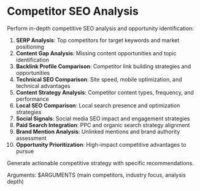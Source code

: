 # Competitor SEO Analysis

Perform in-depth competitive SEO analysis and opportunity identification:

1. **SERP Analysis**: Top competitors for target keywords and market positioning
2. **Content Gap Analysis**: Missing content opportunities and topic identification
3. **Backlink Profile Comparison**: Competitor link building strategies and opportunities
4. **Technical SEO Comparison**: Site speed, mobile optimization, and technical advantages
5. **Content Strategy Analysis**: Competitor content types, frequency, and performance
6. **Local SEO Comparison**: Local search presence and optimization strategies
7. **Social Signals**: Social media SEO impact and engagement strategies
8. **Paid Search Integration**: PPC and organic search strategy alignment
9. **Brand Mention Analysis**: Unlinked mentions and brand authority assessment
10. **Opportunity Prioritization**: High-impact competitive advantages to pursue

Generate actionable competitive strategy with specific recommendations.

Arguments: $ARGUMENTS (main competitors, industry focus, analysis depth)